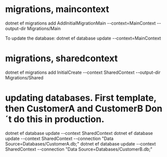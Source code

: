 # migrations, maincontext
dotnet ef migrations add AddInitialMigrationMain --context=MainContext --output-dir Migrations/Main

To update the database:
dotnet ef database update --context=MainContext

# migrations, sharedcontext
dotnet ef migrations add InitialCreate --context SharedContext --output-dir Migrations/Shared

# updating databases. First template, then CustomerA and CustomerB Don´t do this in production.
dotnet ef database update --context SharedContext 
dotnet ef database update --context SharedContext --connection "Data Source=Databases/CustomerA.db;"
dotnet ef database update --context SharedContext --connection "Data Source=Databases/CustomerB.db;"

